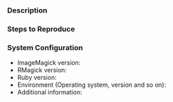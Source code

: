 ### Description
<!-- A description of the bug or feature -->

### Steps to Reproduce
<!-- List of steps, sample code, failing test or link to a project that reproduces the behavior.
     Make sure you place a stack trace inside a code (```) block to avoid linking unrelated issues -->

### System Configuration
<!-- Tell us about the environment where you are experiencing the bug -->

- ImageMagick version:
- RMagick version:
- Ruby version:
- Environment (Operating system, version and so on):
- Additional information:

<!-- Thanks for reporting the issue to RMagick! -->
